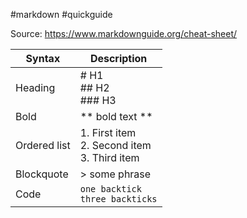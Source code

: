 #markdown #quickguide

Source: https://www.markdownguide.org/cheat-sheet/

| Syntax | Description |  
| ----------- | ----------- |  
| Heading | # H1 <br/> ## H2 <br/> ### H3 |
| Bold | ** bold text ** |
| Ordered list | 1. First item <br/> 2. Second item <br/> 3. Third item |
| Blockquote | > some phrase |
| Code | `one backtick` <br/> ``` three backticks ``` |


